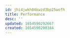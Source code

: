 ```yaml
---
id: jhi4jwkh04kwzd3bp25wofh
title: Performance
desc: ''
updated: 1654590292667
created: 1654590290384
---
```



